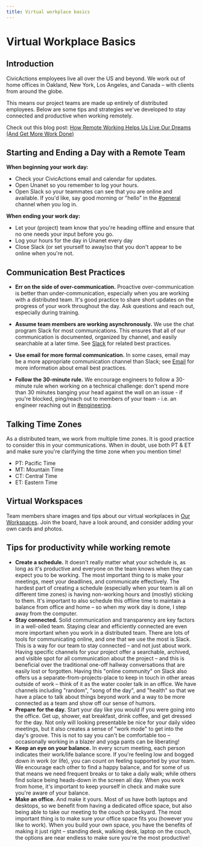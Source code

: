 ```yaml
---
title: Virtual workplace basics
---
```


# Virtual Workplace Basics

## Introduction

CivicActions employees live all over the US and beyond. We work out of home offices in Oakland, New York, Los Angeles, and Canada – with clients from around the globe.

This means our project teams are made up entirely of distributed employees. Below are some tips and strategies we've developed to stay connected and productive when working remotely.

Check out this blog post: [How Remote Working Helps Us Live Our Dreams (And Get More Work Done)](https://medium.com/civicactions/how-remote-working-helps-us-live-our-dreams-and-get-more-work-done-1af24b27467)

## Starting and Ending a Day with a Remote Team

**When beginning your work day:**

- Check your CivicActions email and calendar for updates.
- Open Unanet so you remember to log your hours.
- Open Slack so your teammates can see that you are online and available. If you'd like, say good morning or "hello" in the [#general](https://civicactions.slack.com/messages/general/) channel when you log in.

**When ending your work day:**

- Let your (project) team know that you're heading offline and ensure that no one needs your input before you go.
- Log your hours for the day in Unanet every day
- Close Slack (or set yourself to away)so that you don't appear to be online when you're not.

## Communication Best Practices

- **Err on the side of over-communication.** Proactive over-communication is better than under-communication, especially when you are working with a distributed team. It's good practice to share short updates on the progress of your work throughout the day. Ask questions and reach out, especially during training.

- **Assume team members are working asynchronously.** We use the chat program Slack for most communications. This ensures that all of our communication is documented, organized by channel, and easily searchable at a later time. See [Slack](../../common-practices-tools/software-and-support/slack.md) for related best practices.

- **Use email for more formal communication.** In some cases, email may be a more appropriate communication channel than Slack; see [Email](../../common-practices-tools/software-and-support/email.md) for more information about email best practices.

- **Follow the 30-minute rule.** We encourage engineers to follow a 30-minute rule when working on a technical challenge: don't spend more than 30 minutes banging your head against the wall on an issue - if you're blocked, ping/reach out to members of your team - i.e. an engineer reaching out in [#engineering](https://civicactions.slack.com/messages/engineering/).

## Talking Time Zones

As a distributed team, we work from multiple time zones. It is good practice to consider this in your communications. When in doubt, use both PT & ET and make sure you're clarifying the time zone when you mention time!

- PT: Pacific Time
- MT: Mountain Time
- CT: Central Time
- ET: Eastern Time

## Virtual Workspaces

Team members share images and tips about our virtual workplaces
in [Our Workspaces](https://trello.com/b/TJsUalpG/our-workspaces). Join the board, have a look around, and consider adding your own cards and photos.

## Tips for productivity while working remote

- **Create a schedule.** It doesn't really matter what your schedule is, as long as it's productive and everyone on the team knows when they can expect you to be working. The most important thing to is make your meetings, meet your deadlines, and communicate effectively. The hardest part of creating a schedule (especially when your team is all on different time zones) is having non-working hours and (mostly) sticking to them. It's important to also schedule this offline time to maintain a balance from office and home – so when my work day is done, I step away from the computer.
- **Stay connected.** Solid communication and transparency are key factors in a well-oiled team. Staying clear and efficiently connected are even more important when you work in a distributed team. There are lots of tools for communicating online, and one that we use the most is Slack. This is a way for our team to stay connected – and not just about work. Having specific channels for your project offer a searchable, archived, and visible spot for all communication about the project – and this is beneficial over the traditional one-off hallway conversations that are easily lost or forgotten. Having this "online community" on Slack also offers us a separate-from-projects-place to keep in touch in other areas outside of work – think of it as the water cooler talk in an office. We have channels including "random", "song of the day", and "health" so that we have a place to talk about things beyond work and a way to be more connected as a team and show off our sense of humors.
- **Prepare for the day.** Start your day like you would if you were going into the office. Get up, shower, eat breakfast, drink coffee, and get dressed for the day. Not only will looking presentable be nice for your daily video meetings, but it also creates a sense of "work mode" to get into the day's groove. This is not to say you can't be comfortable too – occasionally working in a blazer and yoga pants can be liberating!
- **Keep an eye on your balance.** In every scrum meeting, each person indicates their work/life balance score. If you're feeling low and bogged down in work (or life), you can count on feeling supported by your team. We encourage each other to find a happy balance, and for some of us that means we need frequent breaks or to take a daily walk; while others find solace being heads-down in the screen all day. When you work from home, it's important to keep yourself in check and make sure you're aware of your balance.
- **Make an office.** And make it yours. Most of us have both laptops and desktops, so we benefit from having a dedicated office space, but also being able to take our meeting to the couch or backyard. The most important thing is to make sure your office space fits you (however you like to work). When you build your own space, you have the benefits of making it just right – standing desk, walking desk, laptop on the couch, the options are near endless to make sure you're the most productive!
